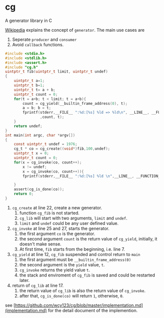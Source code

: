 # cg
A generator library in C

[Wikipedia][] explains the concept of `generator`. The main use cases are

1. Seperate `producer` and `consumer`
2. Avoid `callback` functions.

[Wikipedia]: http://en.wikipedia.org/wiki/Generator_%28computer_programming%29#C.2B.2B


```c
#include <stdio.h>
#include <stdlib.h>
#include <assert.h>
#include "cg.h"
uintptr_t fib(uintptr_t limit, uintptr_t undef)
{
    uintptr_t a=1;
    uintptr_t b=1;
    uintptr_t t= a + b;
    uintptr_t count = 0;
    for(t = a+b; t < limit; t = a+b){
        count = cg_yield(__builtin_frame_address(0), t);
        a = b; b = t;
        fprintf(stderr,__FILE__ ":%d:[%s] %ld => %ld\n", __LINE__, __FUNCTION__
                ,count, t);
    }
    return undef;
}
int main(int argc, char *argv[])
{
    const uintptr_t undef = 1976;
    cg_t * co = cg_create((void*)fib,100,undef);
    uintptr_t x = 0;
    uintptr_t count = 0;
    for(x = cg_invoke(co, count++);
        x != undef;
        x = cg_invoke(co, count++)){
        fprintf(stderr,__FILE__ ":%d:[%s] %ld \n",__LINE__, __FUNCTION__,x);

    }
    assert(cg_is_done(co));
    return 0;
}
```

1. `cg_create` at line 22, create a new generator.
   1. function `cg_fib` is not started.
   2. `cg_lib` will start with two arguments, `limit` and `undef`.
   3. `limit` and `undef` could be any user defined value.
2. `cg_invoke` at line 25 and 27, starts the generator.
   1. the first argument `co` is the generator.
   2. the second argument `count` is the return value of `cg_yield`,
   initially, it doesn't make sense.
   3. At first time, `fib` starts from the beginning, i.e. line 7.
3. `cg_yield` at line 12, `cg_fib` suspended and control return to `main`
   1. the first argument must be `__builtin_frame_address(0)`
   2. the second argument is the `yield` value, `t`.
   3. `cg_invoke` returns the yield value `t`.
   4. the stack and enviroment of `cg_fib` is saved and could be restarted later.
4. return of `cg_lib` at line 17. 
   1. the return value of `cg_lib` is also the return value of `cg_invoke`.
   2. after that, `cg_is_done(co)` will return `1`, otherwise, `0`.


see [https://github.com/wcy123/cg/blob/master/implementation.md](implementation.md) for the detail document of the implemention.



